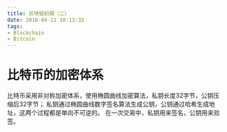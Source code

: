 ```yaml
---
title: 区块链初探（二）
date: 2018-04-11 10:13:32
tags:
- Blockchain
- Bitcoin
---
```


# 比特币的加密体系
比特币采用非对称加密体系，使用椭圆曲线加密算法，私钥长度32字节，公钥压缩后32字节；
私钥通过椭圆曲线数字签名算法生成公钥，公钥通过哈希生成地址，这两个过程都是单向不可逆的。
在一次交易中，私钥用来签名，公钥用来验签。